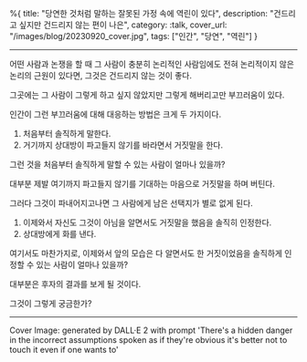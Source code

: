 %{
title: "당연한 것처럼 말하는 잘못된 가정 속에 역린이 있다",
description: "건드리고 싶지만 건드리지 않는 편이 나은",
category: :talk,
cover_url: "/images/blog/20230920_cover.jpg",
tags: ["인간", "당연", "역린"]
}

---

어떤 사람과 논쟁을 할 때 그 사람이 충분히 논리적인 사람임에도 전혀 논리적이지 않은 논리의 근원이 있다면, 그것은 건드리지 않는 것이 좋다.

그곳에는 그 사람이 그렇게 하고 싶지 않았지만 그렇게 해버리고만 부끄러움이 있다.

인간이 그런 부끄러움에 대해 대응하는 방법은 크게 두 가지이다.

1. 처음부터 솔직하게 말한다.
2. 거기까지 상대방이 파고들지 않기를 바라면서 거짓말을 한다.

그런 것을 처음부터 솔직하게 말할 수 있는 사람이 얼마나 있을까?

대부분 제발 여기까지 파고들지 않기를 기대하는 마음으로 거짓말을 하며 버틴다.

그러다 그것이 파내어지고나면 그 사람에게 남은 선택지가 별로 없게 된다.

1. 이제와서 자신도 그것이 아님을 알면서도 거짓말을 했음을 솔직히 인정한다.
2. 상대방에게 화를 낸다.

여기서도 마찬가지로, 이제와서 앞의 모습은 다 알면서도 한 거짓이었음을 솔직하게 인정할 수 있는 사람이 얼마나 있을까?

대부분은 후자의 결과를 보게 될 것이다.

그것이 그렇게 궁금한가?

---

Cover Image: generated by DALL·E 2 with prompt 'There's a hidden danger in the incorrect assumptions spoken as if they're obvious it's better not to touch it even if one wants to'
